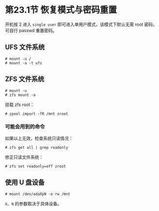 # 第23.1节 恢复模式与密码重置

开机按 2 进入 `single user` 即可进入单用户模式，该模式下默认无需 root 密码，可自行 passwd 重置密码。

## UFS 文件系统

```
# mount -u /
# mount -a -t ufs
```

## ZFS 文件系统

```
# mount -u
# zfs mount -a
```

挂载 zfs root：

```
# zpool import -fR /mnt zroot 
```

### 可能会用到的命令



如果以上无效，检查系统只读情况：

```
# zfs get all | grep readonly 
```

修正只读文件系统：
```
# zfs set readonly=off zroot
```



## 使用 U 盘设备

```
# mount /dev/adaXpN -o rw /mnt
```

`X`、`N` 的参数取决于具体设备。

